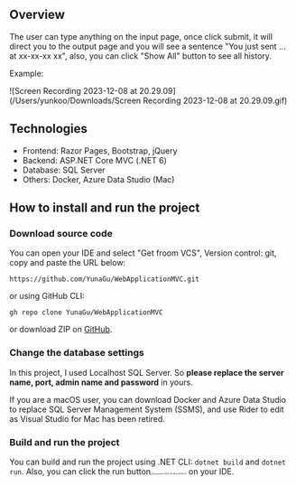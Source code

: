 ## Overview

The user can type anything on the input page, once click submit, it will direct you to the output page and you will see a sentence "You just sent ... at xx-xx-xx xx", also, you can click "Show All" button to see all history.

Example:

![Screen Recording 2023-12-08 at 20.29.09](/Users/yunkoo/Downloads/Screen Recording 2023-12-08 at 20.29.09.gif)

## Technologies

- Frontend: Razor Pages, Bootstrap, jQuery
- Backend: ASP.NET Core MVC (.NET 6)
- Database: SQL Server
- Others: Docker, Azure Data Studio (Mac)



## How to install and run the project

### Download source code

You can open your IDE and select "Get froom VCS", Version control: git, copy and paste the URL below:

```git
https://github.com/YunaGu/WebApplicationMVC.git
```

or using GitHub CLI:

```git
gh repo clone YunaGu/WebApplicationMVC
```

or download ZIP on [GitHub](https://github.com/YunaGu/WebApplicationMVC).

### Change the database settings

In this project, I used Localhost SQL Server. So **please replace the server name, port, admin name and password** in yours. 

If you are a macOS user, you can download Docker and Azure Data Studio to replace SQL Server Management System (SSMS), and use Rider to edit as Visual Studio for Mac has been retired.

### Build and run the project

You can build and run the project using .NET CLI: `dotnet build` and `dotnet run`. Also, you can click the run button<img src="/Users/yunkoo/Desktop/Screenshot 2023-12-08 at 20.55.04.png" alt="Screenshot 2023-12-08 at 20.55.04" style="zoom:25%;" /> on your IDE.

